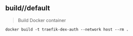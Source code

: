 ## build//default

> Build Docker container

```
docker build -t traefik-dex-auth --network host --rm .
```
